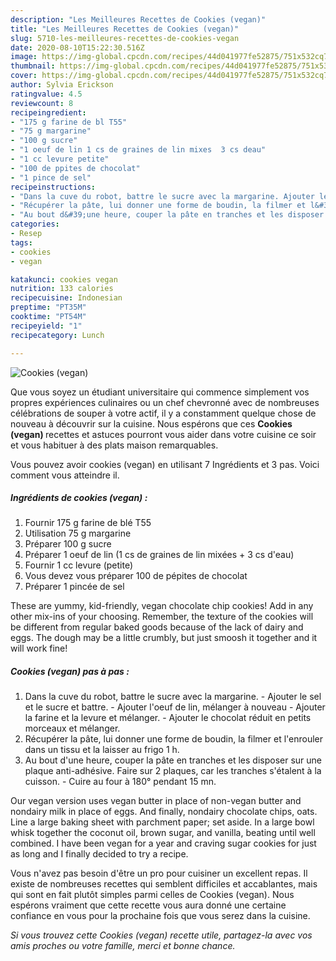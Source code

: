 ```yaml
---
description: "Les Meilleures Recettes de Cookies (vegan)"
title: "Les Meilleures Recettes de Cookies (vegan)"
slug: 5710-les-meilleures-recettes-de-cookies-vegan
date: 2020-08-10T15:22:30.516Z
image: https://img-global.cpcdn.com/recipes/44d041977fe52875/751x532cq70/cookies-vegan-photo-principale-de-la-recette.jpg
thumbnail: https://img-global.cpcdn.com/recipes/44d041977fe52875/751x532cq70/cookies-vegan-photo-principale-de-la-recette.jpg
cover: https://img-global.cpcdn.com/recipes/44d041977fe52875/751x532cq70/cookies-vegan-photo-principale-de-la-recette.jpg
author: Sylvia Erickson
ratingvalue: 4.5
reviewcount: 8
recipeingredient:
- "175 g farine de bl T55"
- "75 g margarine"
- "100 g sucre"
- "1 oeuf de lin 1 cs de graines de lin mixes  3 cs deau"
- "1 cc levure petite"
- "100 de ppites de chocolat"
- "1 pince de sel"
recipeinstructions:
- "Dans la cuve du robot, battre le sucre avec la margarine. Ajouter le sel et le sucre et battre. Ajouter l&#39;oeuf de lin, mélanger à nouveau Ajouter la farine et la levure et mélanger. Ajouter le chocolat réduit en petits morceaux et mélanger."
- "Récupérer la pâte, lui donner une forme de boudin, la filmer et l&#39;enrouler dans un tissu et la laisser au frigo 1 h."
- "Au bout d&#39;une heure, couper la pâte en tranches et les disposer sur une plaque anti-adhésive. Faire sur 2 plaques, car les tranches s&#39;étalent à la cuisson. Cuire au four à 180° pendant 15 mn."
categories:
- Resep
tags:
- cookies
- vegan

katakunci: cookies vegan 
nutrition: 133 calories
recipecuisine: Indonesian
preptime: "PT35M"
cooktime: "PT54M"
recipeyield: "1"
recipecategory: Lunch

---
```



![Cookies (vegan)](https://img-global.cpcdn.com/recipes/44d041977fe52875/751x532cq70/cookies-vegan-photo-principale-de-la-recette.jpg)

Que vous soyez un étudiant universitaire qui commence simplement vos propres expériences culinaires ou un chef chevronné avec de nombreuses célébrations de souper à votre actif, il y a constamment quelque chose de nouveau à découvrir sur la cuisine. Nous espérons que ces <strong> Cookies (vegan) </strong> recettes et astuces pourront vous aider dans votre cuisine ce soir et vous habituer à des plats maison remarquables.

<!--inarticleads1-->

Vous pouvez avoir cookies (vegan) en utilisant 7 Ingrédients et 3 pas. Voici comment vous atteindre il.

##### Ingrédients de cookies (vegan) :

1. Fournir 175 g farine de blé T55
1. Utilisation 75 g margarine
1. Préparer 100 g sucre
1. Préparer 1 oeuf de lin (1 cs de graines de lin mixées + 3 cs d&#39;eau)
1. Fournir 1 cc levure (petite)
1. Vous devez vous préparer 100 de pépites de chocolat
1. Préparer 1 pincée de sel


These are yummy, kid-friendly, vegan chocolate chip cookies! Add in any other mix-ins of your choosing. Remember, the texture of the cookies will be different from regular baked goods because of the lack of dairy and eggs. The dough may be a little crumbly, but just smoosh it together and it will work fine! 

<!--inarticleads2-->

##### Cookies (vegan) pas à pas :

1. Dans la cuve du robot, battre le sucre avec la margarine. - Ajouter le sel et le sucre et battre. - Ajouter l&#39;oeuf de lin, mélanger à nouveau - Ajouter la farine et la levure et mélanger. - Ajouter le chocolat réduit en petits morceaux et mélanger.
1. Récupérer la pâte, lui donner une forme de boudin, la filmer et l&#39;enrouler dans un tissu et la laisser au frigo 1 h.
1. Au bout d&#39;une heure, couper la pâte en tranches et les disposer sur une plaque anti-adhésive. Faire sur 2 plaques, car les tranches s&#39;étalent à la cuisson. - Cuire au four à 180° pendant 15 mn.


Our vegan version uses vegan butter in place of non-vegan butter and nondairy milk in place of eggs. And finally, nondairy chocolate chips, oats. Line a large baking sheet with parchment paper; set aside. In a large bowl whisk together the coconut oil, brown sugar, and vanilla, beating until well combined. I have been vegan for a year and craving sugar cookies for just as long and I finally decided to try a recipe. 

<!--inarticleads1-->

<p>
Vous n'avez pas besoin d'être un pro pour cuisiner un excellent repas. Il existe de nombreuses recettes qui semblent difficiles et accablantes, mais qui sont en fait plutôt simples parmi celles de Cookies (vegan). Nous espérons vraiment que cette recette vous aura donné une certaine confiance en vous pour la prochaine fois que vous serez dans la cuisine.
</p>

<p>
<i>Si vous trouvez cette Cookies (vegan) recette utile, partagez-la avec vos amis proches ou votre famille, merci et bonne chance.</i>
</p>
